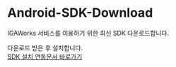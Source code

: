 # Android-SDK-Download
IGAWorks 서비스를 이용하기 위한 최신 SDK 다운로드합니다.

다운로드 받은 후 설치합니다. <br>
[SDK 설치 연동문서 바로가기](http://help.igaworks.com/hc/ko/3_3/Content/Article/common_unity_ios)
